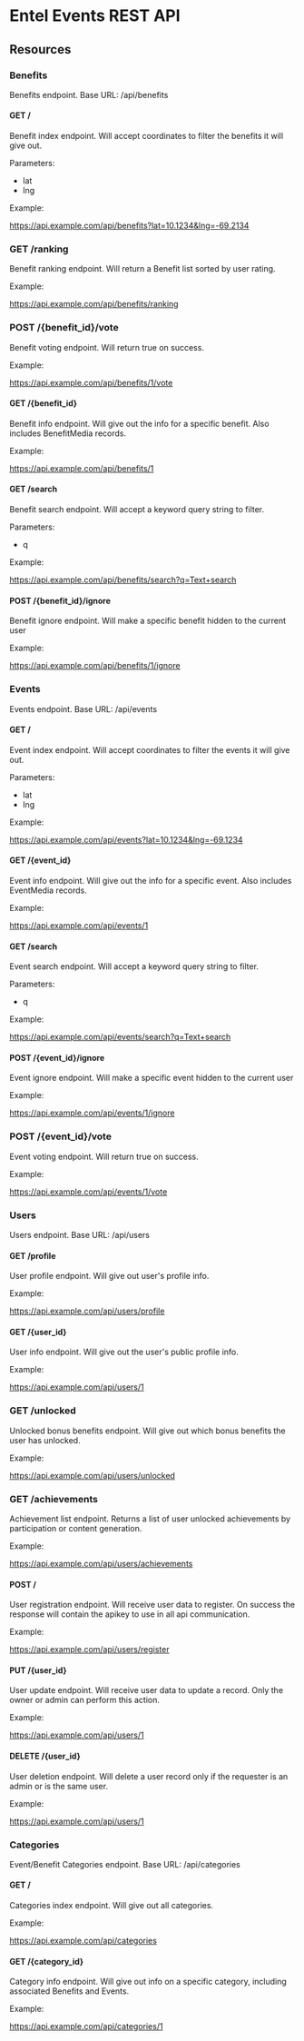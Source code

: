 # Entel Events REST API

## Resources

### Benefits

Benefits endpoint.
Base URL: /api/benefits

#### GET /

Benefit index endpoint. Will accept coordinates to filter the benefits it will give out.

Parameters:

 - lat
 - lng

Example:

https://api.example.com/api/benefits?lat=10.1234&lng=-69.2134

### GET /ranking

Benefit ranking endpoint. Will return a Benefit list sorted by user rating.

Example:

https://api.example.com/api/benefits/ranking

### POST /{benefit_id}/vote

Benefit voting endpoint. Will return true on success.

Example:

https://api.example.com/api/benefits/1/vote

#### GET /{benefit_id}

Benefit info endpoint. Will give out the info for a specific benefit. Also includes BenefitMedia records.

Example:

https://api.example.com/api/benefits/1

#### GET /search

Benefit search endpoint. Will accept a keyword query string to filter.

Parameters:

 - q

Example:

https://api.example.com/api/benefits/search?q=Text+search

#### POST /{benefit_id}/ignore

Benefit ignore endpoint. Will make a specific benefit hidden to the current user

Example:

https://api.example.com/api/benefits/1/ignore

### Events

Events endpoint.
Base URL: /api/events

#### GET /

Event index endpoint. Will accept coordinates to filter the events it will give out.

Parameters:

 - lat
 - lng

Example:

https://api.example.com/api/events?lat=10.1234&lng=-69.1234

#### GET /{event_id}

Event info endpoint. Will give out the info for a specific event. Also includes EventMedia records.

Example:

https://api.example.com/api/events/1

#### GET /search

Event search endpoint. Will accept a keyword query string to filter.

Parameters:

 - q

Example:

https://api.example.com/api/events/search?q=Text+search

#### POST /{event_id}/ignore

Event ignore endpoint. Will make a specific event hidden to the current user

Example:

https://api.example.com/api/events/1/ignore

### POST /{event_id}/vote

Event voting endpoint. Will return true on success.

Example:

https://api.example.com/api/events/1/vote

### Users

Users endpoint.
Base URL: /api/users

#### GET /profile

User profile endpoint. Will give out user's profile info.

Example:

https://api.example.com/api/users/profile

#### GET /{user_id}

User info endpoint. Will give out the user's public profile info.

Example:

https://api.example.com/api/users/1

### GET /unlocked

Unlocked bonus benefits endpoint. Will give out which bonus benefits the user has unlocked.

Example:

https://api.example.com/api/users/unlocked

### GET /achievements

Achievement list endpoint. Returns a list of user unlocked achievements by participation or content generation.

Example:

https://api.example.com/api/users/achievements

#### POST /

User registration endpoint. Will receive user data to register. On success the response will contain the apikey to use in all api communication.

Example:

https://api.example.com/api/users/register

#### PUT /{user_id}

User update endpoint. Will receive user data to update a record. Only the owner or admin can perform this action.

Example:

https://api.example.com/api/users/1

#### DELETE /{user_id}

User deletion endpoint. Will delete a user record only if the requester is an admin or is the same user.

Example:

https://api.example.com/api/users/1

### Categories

Event/Benefit Categories endpoint.
Base URL: /api/categories

#### GET /

Categories index endpoint. Will give out all categories.

Example:

https://api.example.com/api/categories

#### GET /{category_id}

Category info endpoint. Will give out info on a specific category, including associated Benefits and Events.

Example:

https://api.example.com/api/categories/1